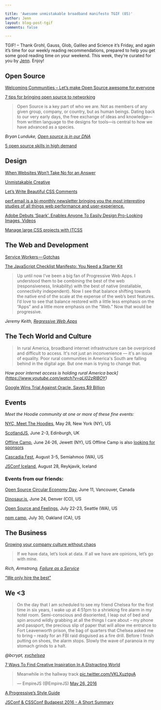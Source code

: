 ```yaml
---

title: 'Awesome unmistakable broadband manifesto TGIF (85)'
author: Jenn
layout: blog-post-tgif
comments: false

---
```



TGIF! – Thank Grohl, Gauss, Glob, Galileo and Science it’s Friday, and again it’s time for our weekly reading recommendations, prepared to help you get some good reading time on your weekend. This week, they’re curated for you by [Jenn](http://twitter.com/jennwrites). Enjoy!

## Open Source

[Welcoming Communities – Let’s make Open Source awesome for everyone](https://speakerdeck.com/gr2m/welcoming-communities)

[7 tips for bringing open source to networking](https://opensource.com/business/16/5/7-tips-building-community-SDN-project)

> Open Source is a key part of who we are. Not as members of any given group, company, or country, but as human beings. Dating back to our very early days, the free exchange of ideas and knowledge—from written language to the designs for tools—is central to how we have advanced as a species.

<cite> Bryan Lunduke, [Open source is in our DNA](http://www.networkworld.com/article/3075397/open-source-tools/open-source-is-in-our-dna.html)</cite>

[5 open source skills in high demand](http://www.cio.com/article/3074859/hiring/demand-for-open-source-talent-booming.html)


## Design

[When Websites Won’t Take No for an Answer](http://www.nytimes.com/2016/05/15/technology/personaltech/when-websites-wont-take-no-for-an-answer.html?_r=1)

[Unmistakable Creative](https://www.youtube.com/watch?v=E6PtnH60xWU&index=4&list=PLzvRx_johoA_hdfxfPLZW4r4rHN18GeQ-)

[Let’s Write Beautiful CSS Comments](https://seesparkbox.com/foundry/lets_write_beautiful_css_comments)

[perf.email is a bi-monthly newsletter bringing you the most interesting studies of all things web performance and user-experience.](https://perf.email/)

[Adobe Debuts ‘Spark’, Enables Anyone To Easily Design Pro-Looking Images, Videos](http://designtaxi.com/news/386316/Adobe-Debuts-Spark-Enables-Anyone-To-Easily-Design-Pro-Looking-Images-Videos)

[Manage large CSS projects with ITCSS](http://www.creativebloq.com/web-design/manage-large-css-projects-itcss-101517528)


## The Web and Development

[Service Workers — Gotchas](https://medium.com/@boopathi/service-workers-gotchas-44bec65eab3f#.gjwgg1vl7)

[The JavaScript Checklist Manifesto: You Need a Starter Kit](https://medium.com/@housecor/the-javascript-checklist-manifesto-you-need-a-starter-kit-d463b8908131#.p8817mory)

>Up until now I’ve been a big fan of Progressive Web Apps. I understood them to be combining the best of the web (responsiveness, linkability) with the best of native (installable, connectivity independent). Now I see that balance shifting towards the native end of the scale at the expense of the web’s best features. I’d love to see that balance restored with a little less emphasis on the “Apps” and a little more emphasis on the “Web.” Now that would be progressive.

<cite>Jeremy Keith, [Regressive Web Apps](https://adactio.com/journal/10708)</cite>


## The Tech World and Culture

>In rural America, broadband internet infrastructure can be overpriced and difficult to access. It's not just an inconvenience — it's an issue of equality. Poor rural communities in America's South are falling behind in the digital age. But one man is trying to change that.

<cite>How poor internet access is holding rural America back](https://www.youtube.com/watch?v=qLl02zRlBOY)</cite>

[Google Wins Trial Against Oracle, Saves $9 Billion](http://motherboard.vice.com/read/google-wins-trial-against-oracle-saves-9-billion)

## Events

_Meet the Hoodie community at one or more of these fine events:_

[NYC, Meet The Hoodies](https://ti.to/hoodie/nyc-meet-the-hoodies-3), May 28, New York (NY), US

[ScotlandJS](http://scotlandjs.com/), June 2-3, Edinburgh, UK

[Offline Camp](http://offlinefirst.org/camp/), June 24-26, Jewett (NY), US
Offline Camp is also [looking for sponsors](http://offlinefirst.org/camp/)

[Cascadia Fest](http://2016.cascadiafest.org/), August 3-5, Semiahmoo (WA), US

[JSConf Iceland](https://2016.jsconf.is/), August 28, Reykjavik, Iceland

### Events from our friends:

[Open Source Circular Economy Day](https://oscedays.org/vancouver-2016/), June 11, Vancouver, Canada

[Dinosaur.js](http://dinosaurjs.org/), June 24, Denver (CO), US

[Open Source and Feelings](http://www.osfeels.com/), July 22-23, Seattle (WA), US

[npm camp](http://npm.github.io/npm-camp/), July 30, Oakland (CA), US


## The Business

[Growing your company culture without chaos](https://slackhq.com/growing-your-company-culture-without-chaos-42986ff28aa3#.bjah9eq8r)

>If we have data, let’s look at data. If all we have are opinions, let’s go with mine.

<cite>Rich, Armstrong, [Failure as a Service](https://medium.com/servant-leadership/failure-as-a-service-937473b0c9b8#.dcldca15z)</cite>

[“We only hire the best”](https://m.signalvnoise.com/we-only-hire-the-best-c711c330fc2e#.9txj9siuy)


## We <3

>On the day that I am scheduled to see my friend Chelsea for the first time in six years, I wake up at 4:51pm to a shrieking fire alarm in my hotel room. Semi-conscious and disoriented, I leap out of bed and spin around wildly grabbing at all the things I care about – my phone and passport, the precious slip of paper that will allow me entrance to Fort Leavenworth prison, the bag of quarters that Chelsea asked me to bring – ready for an FBI raid disguised as a fire drill. Before I finish putting on shoes, the alarm stops. Slowly the wave of paranoia in my stomach grinds to a halt.

<cite>@bcrypt, [xychelsea](https://zyan.scripts.mit.edu/blog/xychelsea/)</cite>

[7 Ways To Find Creative Inspiration In A Distracting World](http://blog.patreon.com/7-ways-find-creative-inspiration-distracting-world)

<blockquote class="twitter-tweet" data-lang="en"><p lang="en" dir="ltr">Meanwhile in the hallway track <a href="https://t.co/VKLXuztgvA">pic.twitter.com/VKLXuztgvA</a></p>&mdash; EmpireJS (@EmpireJS) <a href="https://twitter.com/EmpireJS/status/735900535291805696">May 26, 2016</a></blockquote>
<script async src="//platform.twitter.com/widgets.js" charset="utf-8"></script>

[A Progressive’s Style Guide](https://medium.com/@Hanna.Thomas/a-progressives-style-guide-2e870f58ecaa#.u6j2qtyts)

[JSConf & CSSConf Budapest 2016 - A Short Summary](http://www.danielgynn.com/budapest/)
